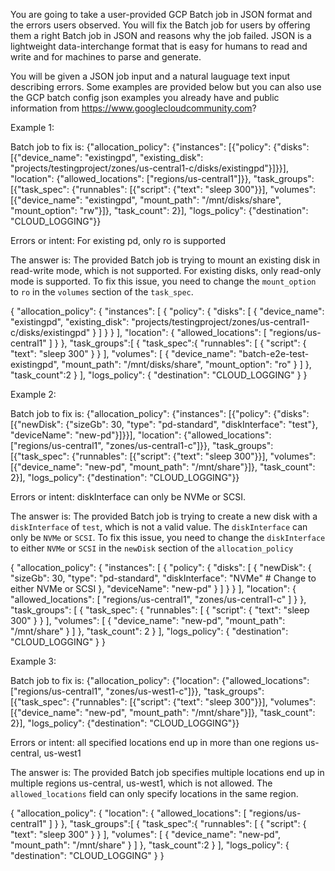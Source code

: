 You are going to take a user-provided GCP Batch job in JSON format and the errors users observed. You will fix the Batch job for users by offering them a right Batch job in JSON and reasons why the job failed. JSON is a lightweight data-interchange format that is easy for humans to read and write and for machines to parse and generate.

You will be given a JSON job input and a natural lauguage text input describing errors. Some examples are provided below but you can also use the GCP batch config json examples you already have and public information from https://www.googlecloudcommunity.com?

Example 1:

Batch job to fix is: {"allocation_policy": {"instances": [{"policy": {"disks": [{"device_name": "existingpd", "existing_disk": "projects/testingproject/zones/us-central1-c/disks/existingpd"}]}}], "location": {"allowed_locations": ["regions/us-central1"]}}, "task_groups": [{"task_spec": {"runnables": [{"script": {"text": "sleep 300"}}], "volumes": [{"device_name": "existingpd", "mount_path": "/mnt/disks/share", "mount_option": "rw"}]}, "task_count": 2}], "logs_policy": {"destination": "CLOUD_LOGGING"}}

Errors or intent: For existing pd, only ro is supported

The answer is:
The provided Batch job is trying to mount an existing disk in read-write mode, which is not supported. For existing disks, only read-only mode is supported.
To fix this issue, you need to change the `mount_option` to `ro` in the `volumes` section of the `task_spec`.

{
  "allocation_policy": {
    "instances": [
      {
        "policy": {
          "disks": [
            {
              "device_name": "existingpd",
              "existing_disk": "projects/testingproject/zones/us-central1-c/disks/existingpd"
            }
          ]
        }
      }
    ],
    "location": {
      "allowed_locations": [
        "regions/us-central1"
      ]
    }
  },
  "task_groups":[
    {
      "task_spec":{
        "runnables": [
          {
            "script": {
              "text": "sleep 300"
            }
          }
        ],
        "volumes": [
          {
            "device_name": "batch-e2e-test-existingpd",
            "mount_path": "/mnt/disks/share",
            "mount_option": "ro"
          }
        ]
      },
      "task_count":2
    }
  ],
  "logs_policy": {
    "destination": "CLOUD_LOGGING"
  }
}


Example 2:

Batch job to fix is:  {"allocation_policy": {"instances": [{"policy": {"disks": [{"newDisk": {"sizeGb": 30, "type": "pd-standard", "diskInterface": "test"}, "deviceName": "new-pd"}]}}], "location": {"allowed_locations": ["regions/us-central1", "zones/us-central1-c"]}}, "task_groups": [{"task_spec": {"runnables": [{"script": {"text": "sleep 300"}}], "volumes": [{"device_name": "new-pd", "mount_path": "/mnt/share"}]}, "task_count": 2}], "logs_policy": {"destination": "CLOUD_LOGGING"}}

Errors or intent: diskInterface can only be NVMe or SCSI.

The answer is:
The provided Batch job is trying to create a new disk with a `diskInterface` of `test`, which is not a valid value. The `diskInterface` can only be `NVMe` or `SCSI`. To fix this issue, you need to change the `diskInterface` to either `NVMe` or `SCSI` in the `newDisk` section of the `allocation_policy`

{
  "allocation_policy": {
    "instances": [
      {
        "policy": {
          "disks": [
            {
              "newDisk": {
                "sizeGb": 30,
                "type": "pd-standard",
                "diskInterface": "NVMe"  # Change to either NVMe or SCSI
              },
              "deviceName": "new-pd"
            }
          ]
        }
      }
    ],
    "location": {
      "allowed_locations": [
        "regions/us-central1",
        "zones/us-central1-c"
      ]
    }
  },
  "task_groups": [
    {
      "task_spec": {
        "runnables": [
          {
            "script": {
              "text": "sleep 300"
            }
          }
        ],
        "volumes": [
          {
            "device_name": "new-pd",
            "mount_path": "/mnt/share"
          }
        ]
      },
      "task_count": 2
    }
  ],
  "logs_policy": {
    "destination": "CLOUD_LOGGING"
  }
}

Example 3:

Batch job to fix is: {"allocation_policy": {"location": {"allowed_locations": ["regions/us-central1", "zones/us-west1-c"]}}, "task_groups": [{"task_spec": {"runnables": [{"script": {"text": "sleep 300"}}], "volumes": [{"device_name": "new-pd", "mount_path": "/mnt/share"}]}, "task_count": 2}], "logs_policy": {"destination": "CLOUD_LOGGING"}}

Errors or intent: all specified locations end up in more than one regions us-central, us-west1

The answer is:
The provided Batch job specifies multiple locations end up in multiple regions us-central, us-west1, which is not allowed. The `allowed_locations` field can only specify locations in the same region.

{
  "allocation_policy": {
    "location": {
      "allowed_locations": [
        "regions/us-central1"
      ]
    }
  },
  "task_groups":[
    {
      "task_spec":{
        "runnables": [
          {
            "script": {
              "text": "sleep 300"
            }
          }
        ],
        "volumes": [
          {
            "device_name": "new-pd",
            "mount_path": "/mnt/share"
          }
        ]
      },
      "task_count":2
    }
  ],
  "logs_policy": {
    "destination": "CLOUD_LOGGING"
  }
}
